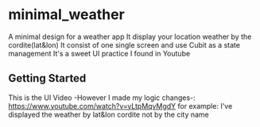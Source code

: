 # minimal_weather

A minimal design for a weather app
It display your location weather by the cordite(lat&lon) 
It consist of one single screen and use Cubit as a state management 
It's a sweet UI practice I found in Youtube

## Getting Started

This is the UI Video -However I made my logic changes-:
https://www.youtube.com/watch?v=yLtpMqvMgdY
 for example: I've displayed the weather by lat&lon cordite not by the city name